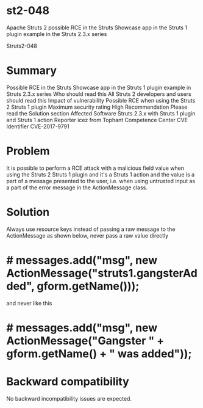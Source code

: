 # st2-048
Apache Struts 2  possible RCE in the Struts Showcase app in the Struts 1 plugin example in the Struts 2.3.x series

Struts2-048  

# Summary
Possible RCE in the Struts Showcase app in the Struts 1 plugin example in Struts 2.3.x series
Who should read this	All Struts 2 developers and users should read this
Impact of vulnerability	Possible RCE when using the Struts 2 Struts 1 plugin
Maximum security rating	High
Recommendation	Please read the Solution section
Affected Software	Struts 2.3.x with Struts 1 plugin and Struts 1 action
Reporter	icez <ic3z at qq dot com> from Tophant Competence Center
CVE Identifier	CVE-2017-9791

# Problem

It is possible to perform a RCE attack with a malicious field value when using the Struts 2 Struts 1 plugin and it's a Struts 1 action and the value is a part of a message presented to the user, i.e. when using untrusted input as a part of the error message in the ActionMessage class.

# Solution

Always use resource keys instead of passing a raw message to the ActionMessage as shown below, never pass a raw value directly

# # messages.add("msg", new ActionMessage("struts1.gangsterAdded", gform.getName()));

and never like this

# # messages.add("msg", new ActionMessage("Gangster " + gform.getName() + " was added"));

# Backward compatibility

No backward incompatibility issues are expected.

